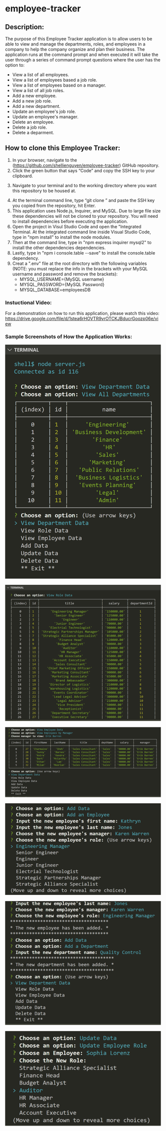 # employee-tracker

## Description:
The purpose of this Employee Tracker application is to allow users to be able to view and manage the departments, roles, and employees in a company
to help the company organize and plan their business.  The application runs at the command prompt and when executed it will take the user through a
series of command prompt questions where the user has the option to:
- View a list of all employees.
- View a list of employees based a job role.
- View a list of employees based on a manager.
- View a list of all job roles.
- Add a new employee.
- Add a new job role.
- Add a new department.
- Update an employee's job role.
- Update an employee's manager.
- Delete an employee.
- Delete a job role.
- Delete a deparment.

## How to clone this Employee Tracker:

1. In your browser, navigate to the (https://github.com/shellienguyen/employee-tracker) GitHub repository.
2. Click the green button that says “Code” and copy the SSH key to your clipboard.
3) Navigate to your terminal and to the working directory where you want this repository to be housed at.
4. At the terminal command line, type “git clone ” and paste the SSH key you copied from the repository, hit Enter.
5. This application uses Node.js, Inquirer, and MySQL. Due to large file size these dependencies will not be cloned to your repository.
You will need to install dependencies before executing the application.
6. Open the project in Visul Studio Code and open the "Integrated Terminal.  At the integrated command line inside Visual Studio
Code, type in "npm install" to install the node modules.
7. Then at the command line, type in "npm express inquirer mysql2" to install the other dependencies dependencies.
8. Lastly, type in "npm i console.table --save" to install the console.table dependency.
9. Creat a ".env" file at the root directory with the following variables (NOTE: you must replace the info in the brackets with your MySQL username and password and remove the brackets):
    - MYSQL_USERNAME={MySQL username}
    - MYSQL_PASSWORD={MySQL Password}
    - MYSQL_DATABASE=employeesDB

### Instuctional Video:

For a demonstration on how to run this application, please watch this video: https://drive.google.com/file/d/1stea6rHOVTR9vrOTCKJBducrGoozp06e/view


### Sample Screenshots of How the Application Works:

![Mockup](https://github.com/shellienguyen/employee-tracker/blob/main/src/images/employee-tracker1.jpg)
<br><br>
![Mockup](https://github.com/shellienguyen/employee-tracker/blob/main/src/images/employee-tracker2.jpg)
<br><br>
![Mockup](https://github.com/shellienguyen/employee-tracker/blob/main/src/images/employee-tracker3.jpg)
<br><br>
![Mockup](https://github.com/shellienguyen/employee-tracker/blob/main/src/images/employee-tracker4.jpg)
<br><br>
![Mockup](https://github.com/shellienguyen/employee-tracker/blob/main/src/images/employee-tracker5.jpg)
<br><br>
![Mockup](https://github.com/shellienguyen/employee-tracker/blob/main/src/images/employee-tracker6.jpg)
